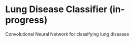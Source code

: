 # Lung Disease Classifier  (in-progress)
Convolutional Neural Network for classifying lung diseases
